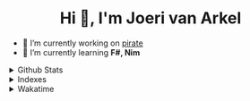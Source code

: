 <h1 align="center">Hi 👋, I'm Joeri van Arkel</h1>

- 🔭 I’m currently working on [pirate](https://github.com/piratelang/pirate)
- 🌱 I’m currently learning **F#, Nim**

<details>
  <summary>Github Stats</summary>
  
![](http://github-profile-summary-cards.vercel.app/api/cards/profile-details?username=joerivanarkel&theme=github_dark)
![](http://github-profile-summary-cards.vercel.app/api/cards/repos-per-language?username=joerivanarkel&theme=github_dark)
![](http://github-profile-summary-cards.vercel.app/api/cards/most-commit-language?username=joerivanarkel&theme=github_dark)
![](http://github-profile-summary-cards.vercel.app/api/cards/stats?username=joerivanarkel&theme=github_dark)
![](http://github-profile-summary-cards.vercel.app/api/cards/productive-time?username=joerivanarkel&theme=github_dark&utcOffset=1)
</details>

<details>
  <summary>Indexes</summary>
  
#### [AZ-204](AZ204.md)
<!--#### [PCAP-31](PCAP-31.md))-->
<!--#### [Others](Others.md)-->
</details>

<details>
  <summary>Wakatime</summary>
  
  ![Wakatime](https://wakatime.com/share/@joerivanarkel/aabb5ef2-fd64-47f6-9aee-1e93188c98ef.png)
  ![Wakatime Editor](https://wakatime.com/share/@joerivanarkel/d48a501e-86b5-435d-b388-c0a7d48156b9.png)
  ![Wakatime Category](https://wakatime.com/share/@joerivanarkel/793abed2-622c-4a45-bf48-fc5bea719d8d.png)
</details>

